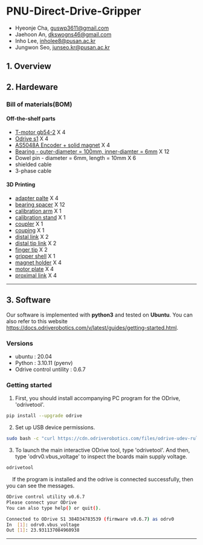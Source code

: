 # PNU-Direct-Drive-Gripper
- Hyeonje Cha, guswp3611@gmail.com
- Jaehoon An, dkswogns46@gmail.com
- Inho Lee, inholee8@pusan.ac.kr
- Jungwon Seo, junseo.kr@pusan.ac.kr

## 1. Overview

## 2. Hardeware
### Bill of materials(BOM) ###
#### Off-the-shelf parts
- [T-motor gb54-2](https://store.tmotor.com/goods-445-GB54-2.html) X 4
- [Odrive s1](https://odriverobotics.com/shop/odrive-s1) X 4
- [AS5048A Encoder + solid magnet](https://ko.aliexpress.com/item/1005004239532357.html?spm=a2g0o.ppclist.product.16.189a33gr33grC1&pdp_npi=2%40dis%21KRW%21%E2%82%A9%2020%2C299%21%E2%82%A9%2020%2C299%21%21%21%21%21%402103011616813606980156478ed18f%2112000028490990365%21btf&_t=pvid%3A1729ba70-2e9e-4e62-ae44-2781def9d2bc&afTraceInfo=1005004239532357__pc__pcBridgePPC__xxxxxx__1681360698&gatewayAdapt=glo2kor) X 4
- [Bearing - outer-diameter = 100mm, inner-diamter = 6mm](https://kr.misumi-ec.com/vona2/detail/221000058378/?KWSearch=%eb%b2%a0%ec%96%b4%eb%a7%81&searchFlow=results2products) X 12
- Dowel pin - diameter = 6mm, length = 10mm X 6
- shielded cable
- 3-phase cable

#### 3D Printing ####
- [adapter palte](adapter_plate.STL) X 4
- [bearing spacer](bearing_spacer.STL) X 12
- [calibration arm](calibration_arm.STL) X 1
- [calibration stand](calibration_stand.STL) X 1
- [coupler](coupler.STL) X 1
- [couping](coupling.STL) X 1
- [distal link](distal_link.STL) X 2
- [distal tip link](distal_tip_link.STL) X 2
- [finger tip](finger_tip.STL) X 2
- [gripper shell](gripper_shell.STL) X 1
- [magnet holder](stl/magnet_holder.STL) X 4
- [motor plate](stl/motor_plate.STL) X 4
- [proximal link](stl/proximal_link.STL) X 4
-----
## 3. Software
Our software is implemented with **python3** and tested on **Ubuntu**. You can also refer to this website https://docs.odriverobotics.com/v/latest/guides/getting-started.html.

### Versions ###
- ubuntu : 20.04
- Python : 3.10.11 (pyenv)
- Odrive control untility : 0.6.7

### Getting started ###
1. First, you should install accompanying PC program for the ODrive, 'odrivetool'.
```bash
pip install --upgrade odrive
```
2. Set up USB device permissions.
```bash
sudo bash -c "curl https://cdn.odriverobotics.com/files/odrive-udev-rules.rules > /etc/udev/rules.d/91-odrive.rules && udevadm control --reload-rules && udevadm trigger"
```
3. To launch the main interactive ODrive tool, type 'odrivetool'. And then, type 'odrv0.vbus_voltage' to inspect the boards main supply voltage.
```bash
odrivetool
```
&nbsp;&nbsp;&nbsp;&nbsp;If the program is installed and the odrive is connected successfully, then you can see the messages.
```bash
ODrive control utility v0.6.7
Please connect your ODrive
You can also type help() or quit().

Connected to ODrive S1 384D34783539 (firmware v0.6.7) as odrv0
In  [1]: odrv0.vbus_voltage
Out [1]: 23.931137084960938
```
-----
